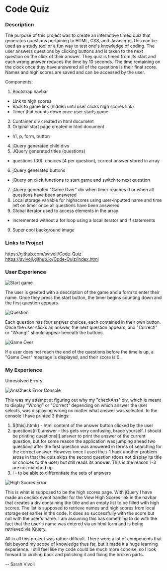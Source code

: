 # Code Quiz

### Description

The purpose of this project was to create an interactive timed quiz that generates questions pertaining to HTML, CSS, and Javascript.This can be used as a study tool or a fun way to test one's knowledge of coding. The user answers questions by clicking buttons and is taken to the next question on the click of their answer. They quiz is timed from its start and each wrong answer reduces the time by 10 seconds. The time remaining on the clock once they have answered all of the questions is their final score. Names and high scores are saved and can be accessed by the user.

Components:
1. Bootstrap navbar
- Link to high scores
- Back to game link (hidden until user clicks high scores link)
- Timer that counts down once user starts game
2. Container div created in html document
3. Original start page created in html document
- h1, p, form, button
4. jQuery generated child divs
5. JQuery generated titles (questions)
- questions (30), choices (4 per question), correct answer stored in array
6. jQuery generated buttons
- jQuery on click functions to start game and switch to next question
7. jQuery generated "Game Over" div when timer reaches 0 or when all questions have been answered
8. Local storage variable for highscores using user-inputted name and time left on timer once all questions have been answered
9. Global iterator used to access elements in the array
- incremented without a for loop using a local iterator and if statements
9. Super cool background image

### Links to Project

https://github.com/svivoli/Code-Quiz  
https://svivoli.github.io/Code-Quiz/index.html


### User Experience

![Start game](https://i.imgur.com/HpGTYuc.jpg)

The user is greeted with a description of the game and a form to enter their name. Once they press the start button, the timer begins counting down and the first question appears.

![Question](https://i.imgur.com/e6VqMo1.jpg)

Each question has four answer choices, each contained in their own button. Once the user clicks an answer, the next question appears, and "Correct!" or "Wrong!" should appear beneath the buttons.

![Game Over](https://i.imgur.com/Fgow3av.jpg)

If a user does not reach the end of the questions before the time is up, a "Game Over" message is displayed, and their score is 0.

### My Experience

Unresolved Errors:

![AnsCheck Error Console](https://i.imgur.com/FaEjTH2.png)

This was my attempt at figuring out why my "checkAns" div, which is meant to display "Wrong" or "Correct" depending on which answer the user selects, was displaying wrong no matter what answer was selected.
In the console I have printed 3 things: 
1. $(this).html() - html content of the answer button clicked by the user 
2. questions[i-1].answer - this gets very confusing, brace yourself. I should be printing questions[i].answer to print the answer of the current question, but for some reason the application was jumping ahead two questions after the first question was answered in terms of searching for the correct answer. However once I used the i-1 hack another problem arose in that the quiz skips the second question (does not display its title or choices to the user) but still reads its answer. This is the reason 1-3 are not matched up.
3. i - to be able to differentiate the sets of answers

![High Scores Error](https://i.imgur.com/UQWUwNr.png)

This is what is supposed to be the high scores page. With jQuery I have made an onclick event handler for the View High Scores link in the navbar that creates a div containing the title and an empty list to be filled with high scores. The list is supposed to retrieve names and high scores from local storage set earlier in the code. It does so successfully with the score but not with the user's name. I am assuming this has something to do with the fact that the user's name was entered via an html form and is being retrieved via jQuery.

All in all this project was rather difficult. There were a lot of components that felt beyond my scope of knowledge thus far, but it made it a huge learning experience. I still feel like my code could be much more concise, so I look forward to circling back and polishing it and fixing the broken parts.

-- Sarah Vivoli
